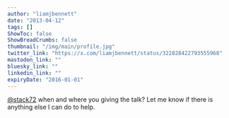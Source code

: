 ```yaml
---
author: "liamjbennett"
date: "2013-04-12"
tags: []
ShowToc: false
ShowBreadCrumbs: false
thumbnail: "/img/main/profile.jpg"
twitter_link: "https://x.com/liamjbennett/status/322828422793555968"
mastodon_link: ""
bluesky_link: ""
linkedin_link: ""
expiryDate: "2016-01-01"
---
```


[@stack72](https://x.com/stack72) when and where you giving the talk? Let me know if there is anything else I can do to help.

